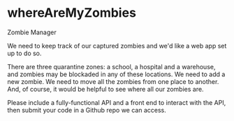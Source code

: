 # whereAreMyZombies

Zombie Manager

 

We need to keep track of our captured zombies and we'd like a web app set up to do so.

There are three quarantine zones: a school, a hospital and a warehouse, and zombies may be blockaded in any of these locations. We need to add a new zombie. We need to move all the zombies from one place to another. And, of course, it would be helpful to see where all our zombies are.

Please include a fully-functional API and a front end to interact with the API, then submit your code in a Github repo we can access.
